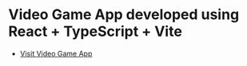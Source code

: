 # Video Game App developed using React + TypeScript + Vite

- [Visit Video Game App](https://video-game-kgtm0efnv-atif-zamans-projects.vercel.app/) 

